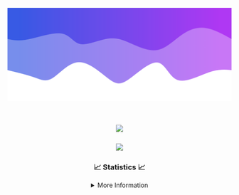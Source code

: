 ![Header](./IMG_4001.png)
<div align="center">

<h1 align="center">
  <a href="https://git.io/typing-svg">
    <img src="https://readme-typing-svg.herokuapp.com/?lines=Welcome+to+my+profile!+👋;JavaScript+developer.;&center=true&size=25">
  </a>
</h1>

<p align="center">
  <img src="https://lanyard.cnrad.dev/api/624702585596805130" />
</p>

### 📈 Statistics 📈
<details>
    <summary>More Information</summary>
    <br/>

<!--START_SECTION:waka-->
![Code Time](http://img.shields.io/badge/Code%20Time-9%20hrs%2033%20mins-blue)

![Profile Views](http://img.shields.io/badge/Profile%20Views-109-blue)

**🐱 My GitHub Data** 

> 📦 910 Bytes Used in GitHub's Storage 
 > 
> 🏆 22 Contributions in the Year 2023
 > 
> 🚫 Not Opted to Hire
 > 
> 📜 5 Public Repositories 
 > 
> 🔑 1 Private Repositories 
 > 
**I'm an Early 🐤** 

```text
🌞 Morning                124 commits         █████░░░░░░░░░░░░░░░░░░░░   21.72 % 
🌆 Daytime                217 commits         ██████████░░░░░░░░░░░░░░░   38.00 % 
🌃 Evening                204 commits         █████████░░░░░░░░░░░░░░░░   35.73 % 
🌙 Night                  26 commits          █░░░░░░░░░░░░░░░░░░░░░░░░   04.55 % 
```
📅 **I'm Most Productive on Thursday** 

```text
Monday                   89 commits          ████░░░░░░░░░░░░░░░░░░░░░   15.59 % 
Tuesday                  68 commits          ███░░░░░░░░░░░░░░░░░░░░░░   11.91 % 
Wednesday                109 commits         █████░░░░░░░░░░░░░░░░░░░░   19.09 % 
Thursday                 122 commits         █████░░░░░░░░░░░░░░░░░░░░   21.37 % 
Friday                   57 commits          ██░░░░░░░░░░░░░░░░░░░░░░░   09.98 % 
Saturday                 60 commits          ███░░░░░░░░░░░░░░░░░░░░░░   10.51 % 
Sunday                   66 commits          ███░░░░░░░░░░░░░░░░░░░░░░   11.56 % 
```


📊 **This Week I Spent My Time On** 

```text
🕑︎ Time Zone: America/New_York

💬 Programming Languages: 
Java                     8 hrs 8 mins        █████████████████████░░░░   85.26 % 
YAML                     54 mins             ██░░░░░░░░░░░░░░░░░░░░░░░   09.46 % 
Markdown                 22 mins             █░░░░░░░░░░░░░░░░░░░░░░░░   03.90 % 
XML                      7 mins              ░░░░░░░░░░░░░░░░░░░░░░░░░   01.30 % 
Ezhil                    0 secs              ░░░░░░░░░░░░░░░░░░░░░░░░░   00.06 % 

🔥 Editors: 
IntelliJ                 9 hrs 33 mins       █████████████████████████   100.00 % 

🐱‍💻 Projects: 
Oxygen                   7 hrs 48 mins       ████████████████████░░░░░   81.74 % 
Oxygen-Library           1 hr 13 mins        ███░░░░░░░░░░░░░░░░░░░░░░   12.74 % 
Prison                   27 mins             █░░░░░░░░░░░░░░░░░░░░░░░░   04.80 % 
Carbon                   3 mins              ░░░░░░░░░░░░░░░░░░░░░░░░░   00.65 % 
Library                  0 secs              ░░░░░░░░░░░░░░░░░░░░░░░░░   00.08 % 

💻 Operating System: 
Windows                  9 hrs 33 mins       █████████████████████████   100.00 % 
```

**I Mostly Code in Java** 

```text
Java                     13 repos            ████████████████████░░░░░   81.25 % 
JavaScript               2 repos             ███░░░░░░░░░░░░░░░░░░░░░░   12.50 % 
C++                      1 repo              ██░░░░░░░░░░░░░░░░░░░░░░░   06.25 % 
```



**Timeline**

![Lines of Code chart](https://raw.githubusercontent.com/DevDipin/DevDipin/main/assets/bar_graph.png)


 Last Updated on 19/09/2023 19:08:01 UTC
<!--END_SECTION:waka-->

![Footer](./IMG_4002.png)